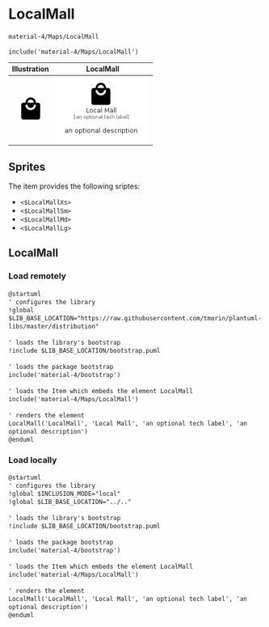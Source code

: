 # LocalMall


```text
material-4/Maps/LocalMall
```

```text
include('material-4/Maps/LocalMall')
```



| Illustration | LocalMall |
| :---: | :---: |
| ![illustration for Illustration](../../material-4/Maps/LocalMall.png) | ![illustration for LocalMall](../../material-4/Maps/LocalMall.Local.png) |



## Sprites
The item provides the following sriptes:

- `<$LocalMallXs>`
- `<$LocalMallSm>`
- `<$LocalMallMd>`
- `<$LocalMallLg>`





## LocalMall

### Load remotely
```plantuml
@startuml
' configures the library
!global $LIB_BASE_LOCATION="https://raw.githubusercontent.com/tmorin/plantuml-libs/master/distribution"

' loads the library's bootstrap
!include $LIB_BASE_LOCATION/bootstrap.puml

' loads the package bootstrap
include('material-4/bootstrap')

' loads the Item which embeds the element LocalMall
include('material-4/Maps/LocalMall')

' renders the element
LocalMall('LocalMall', 'Local Mall', 'an optional tech label', 'an optional description')
@enduml
```

### Load locally
```plantuml
@startuml
' configures the library
!global $INCLUSION_MODE="local"
!global $LIB_BASE_LOCATION="../.."

' loads the library's bootstrap
!include $LIB_BASE_LOCATION/bootstrap.puml

' loads the package bootstrap
include('material-4/bootstrap')

' loads the Item which embeds the element LocalMall
include('material-4/Maps/LocalMall')

' renders the element
LocalMall('LocalMall', 'Local Mall', 'an optional tech label', 'an optional description')
@enduml
```

